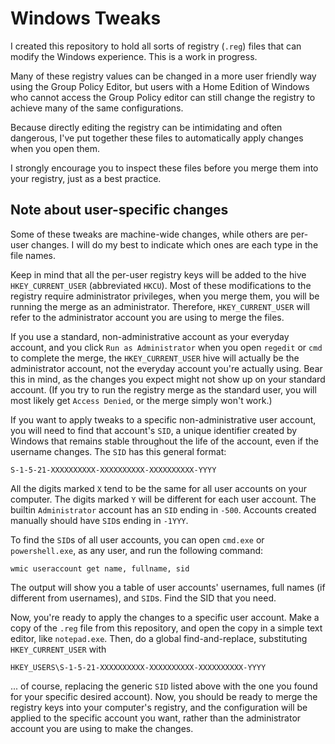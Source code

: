 # Windows Tweaks

I created this repository to hold all sorts of registry (`.reg`) files that can modify the Windows experience.  This is a work in progress.

Many of these registry values can be changed in a more user friendly way using the Group Policy Editor, but users with a Home Edition of Windows who cannot access the Group Policy editor can still change the registry to achieve many of the same configurations.

Because directly editing the registry can be intimidating and often dangerous, I've put together these files to automatically apply changes when you open them.

I strongly encourage you to inspect these files before you merge them into your registry, just as a best practice.

## Note about user-specific changes
Some of these tweaks are machine-wide changes, while others are per-user changes.  I will do my best to indicate which ones are each type in the file names.

Keep in mind that all the per-user registry keys will be added to the hive `HKEY_CURRENT_USER` (abbreviated `HKCU`).  Most of these modifications to the registry require administrator privileges, when you merge them, you will be running the merge as an administrator.  Therefore, `HKEY_CURRENT_USER` will refer to the administrator account you are using to merge the files.

If you use a standard, non-administrative account as your everyday account, and you click `Run as Administrator` when you open `regedit` or `cmd` to complete the merge, the `HKEY_CURRENT_USER` hive will actually be the administrator account, not the everyday account you're actually using.  Bear this in mind, as the changes you expect might not show up on your standard account.  (If you try to run the registry merge as the standard user, you will most likely get `Access Denied`, or the merge simply won't work.)

If you want to apply tweaks to a specific non-administrative user account, you will need to find that account's `SID`, a unique identifier created by Windows that remains stable throughout the life of the account, even if the username changes.  The `SID` has this general format:
```
S-1-5-21-XXXXXXXXXX-XXXXXXXXXX-XXXXXXXXXX-YYYY
```
All the digits marked `X` tend to be the same for all user accounts on your computer.  The digits marked `Y` will be different for each user account.  The builtin `Administrator` account has an `SID` ending in `-500`.  Accounts created manually should have `SID`s ending in `-1YYY`.

To find the `SID`s of all user accounts, you can open `cmd.exe` or `powershell.exe`, as any user, and run the following command:
```
wmic useraccount get name, fullname, sid
```
The output will show you a table of user accounts' usernames, full names (if different from usernames), and `SID`s.  Find the SID that you need.

Now, you're ready to apply the changes to a specific user account.  Make a copy of the `.reg` file from this repository, and open the copy in a simple text editor, like `notepad.exe`.  Then, do a global find-and-replace, substituting `HKEY_CURRENT_USER` with
```
HKEY_USERS\S-1-5-21-XXXXXXXXXX-XXXXXXXXXX-XXXXXXXXXX-YYYY
```
... of course, replacing the generic `SID` listed above with the one you found for your specific desired account).  Now, you should be ready to merge the registry keys into your computer's registry, and the configuration will be applied to the specific account you want, rather than the administrator account you are using to make the changes.